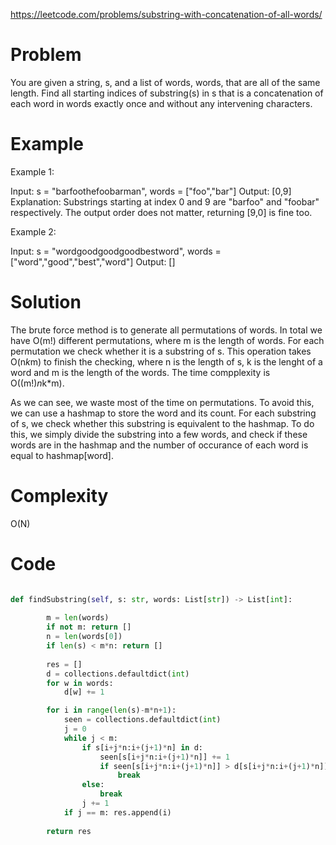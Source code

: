 https://leetcode.com/problems/substring-with-concatenation-of-all-words/

# Problem
You are given a string, s, and a list of words, words, that are all of the same length. Find all starting indices of substring(s) in s that is a concatenation of each word in words exactly once and without any intervening characters.

# Example
Example 1:

Input:
  s = "barfoothefoobarman",
  words = ["foo","bar"]
Output: [0,9]
Explanation: Substrings starting at index 0 and 9 are "barfoo" and "foobar" respectively.
The output order does not matter, returning [9,0] is fine too.

Example 2:

Input:
  s = "wordgoodgoodgoodbestword",
  words = ["word","good","best","word"]
Output: []


# Solution
The brute force method is to generate all permutations of words. 
In total we have O(m!) different permutations, where m is the length of words.
For each permutation we check whether it is a substring of s.
This operation takes O(n*k*m) to finish the checking,
where n is the length of s, k is the lenght of a word and m is the length of the words.
The time compplexity is O((m!)*n*k*m). 

As we can see, we waste most of the time on permutations.
To avoid this, we can use a hashmap to store the word and its count.
For each substring of s, we check whether this substring is equivalent to the hashmap.
To do this, we simply divide the substring into a few words, and check if these words are in the hashmap 
and the number of occurance of each word is equal to hashmap[word].
# Complexity
O(N)

# Code

```c++

```

```python
def findSubstring(self, s: str, words: List[str]) -> List[int]:
        
        m = len(words)
        if not m: return []
        n = len(words[0])
        if len(s) < m*n: return []
        
        res = []
        d = collections.defaultdict(int)
        for w in words:
            d[w] += 1     

        for i in range(len(s)-m*n+1):
            seen = collections.defaultdict(int)
            j = 0
            while j < m:
                if s[i+j*n:i+(j+1)*n] in d:
                    seen[s[i+j*n:i+(j+1)*n]] += 1
                    if seen[s[i+j*n:i+(j+1)*n]] > d[s[i+j*n:i+(j+1)*n]]:
                        break
                else:
                    break
                j += 1
            if j == m: res.append(i)
            
        return res


```
